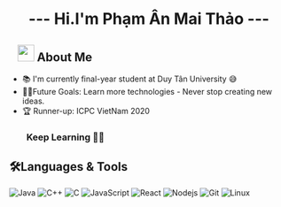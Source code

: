 # <p align="center"> --- Hi.I'm Phạm Ân Mai Thảo --- </p>

## &nbsp; &nbsp;<img src="https://media.giphy.com/media/WUlplcMpOCEmTGBtBW/giphy.gif" width="30"> **About Me**
- 📚 I'm currently final-year student at Duy Tân University 😅
- 💪🏼Future Goals: Learn more technologies - Never stop creating new ideas.
- 🏆 Runner-up: ICPC VietNam 2020

### &nbsp; &nbsp; &nbsp; &nbsp; **Keep Learning** 👨‍🎓️️

## 🛠Languages & Tools
![Java](http://img.shields.io/badge/-Java-5B4638?style=for-the-badge&logo=java&logoColor=ffffff)
![C++](https://img.shields.io/badge/-c++-8B9CC?style=for-the-badge&logo=c&logoColor=ffffff)
![C](http://img.shields.io/badge/-C-A8B9CC?style=for-the-badge&logo=c&logoColor=ffffff)
![JavaScript](https://img.shields.io/badge/-JavaScript-%23F7DF1C?style=for-the-badge&logo=javascript&logoColor=000000&labelColor=%23F7DF1C&color=%23FFCE5A)
![React](https://img.shields.io/badge/-React-61DAFB?style=for-the-badge&logo=react&logoColor=ffffff)
![Nodejs](https://img.shields.io/badge/-Nodejs-339933?style=for-the-badge&logo=Node.js&logoColor=ffffff)
![Git](https://img.shields.io/badge/git%20-%23F05032.svg?&style=for-the-badge&logo=git&logoColor=white)
![Linux](https://img.shields.io/badge/-linux-FCC624?style=for-the-badge&logo=linux&logoColor=black)
